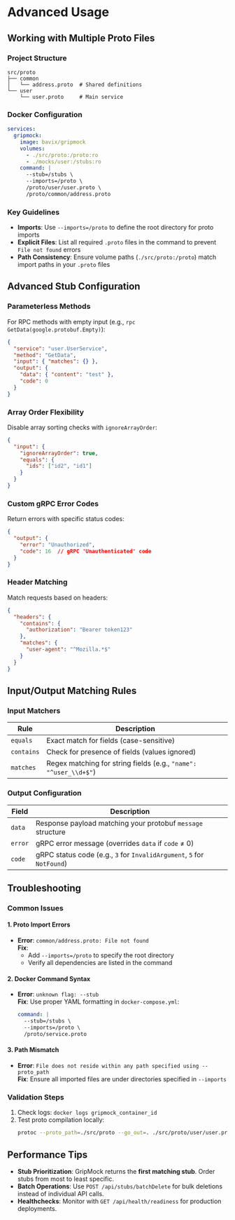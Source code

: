 # Advanced Usage

## Working with Multiple Proto Files

### Project Structure
```
src/proto
├── common
│   └── address.proto  # Shared definitions
└── user
    └── user.proto     # Main service
```

### Docker Configuration
```yaml
services:
  gripmock:
    image: bavix/gripmock
    volumes:
      - ./src/proto:/proto:ro
      - ./mocks/user:/stubs:ro
    command: |
      --stub=/stubs \
      --imports=/proto \
      /proto/user/user.proto \
      /proto/common/address.proto
```

### Key Guidelines
- **Imports**: Use `--imports=/proto` to define the root directory for proto imports  
- **Explicit Files**: List all required `.proto` files in the command to prevent `File not found` errors  
- **Path Consistency**: Ensure volume paths (`./src/proto:/proto`) match import paths in your `.proto` files  

## Advanced Stub Configuration

### Parameterless Methods
For RPC methods with empty input (e.g., `rpc GetData(google.protobuf.Empty)`):
```json
{
  "service": "user.UserService",
  "method": "GetData",
  "input": { "matches": {} },
  "output": { 
    "data": { "content": "test" },
    "code": 0
  }
}
```

### Array Order Flexibility
Disable array sorting checks with `ignoreArrayOrder`:
```json
{
  "input": {
    "ignoreArrayOrder": true,
    "equals": {
      "ids": ["id2", "id1"]
    }
  }
}
```

### Custom gRPC Error Codes
Return errors with specific status codes:
```json
{
  "output": {
    "error": "Unauthorized",
    "code": 16  // gRPC 'Unauthenticated' code
  }
}
```

### Header Matching
Match requests based on headers:
```json
{
  "headers": {
    "contains": {
      "authorization": "Bearer token123"
    },
    "matches": {
      "user-agent": "^Mozilla.*$"
    }
  }
}
```

## Input/Output Matching Rules

### Input Matchers
| Rule       | Description                                                                 |
|------------|-----------------------------------------------------------------------------|
| `equals`   | Exact match for fields (case-sensitive)                                    |
| `contains` | Check for presence of fields (values ignored)                              |
| `matches`  | Regex matching for string fields (e.g., `"name": "^user_\\d+$"`)           |

### Output Configuration
| Field   | Description                                                                 |
|---------|-----------------------------------------------------------------------------|
| `data`  | Response payload matching your protobuf `message` structure                |
| `error` | gRPC error message (overrides `data` if `code` ≠ 0)                        |
| `code`  | gRPC status code (e.g., `3` for `InvalidArgument`, `5` for `NotFound`)     |

## Troubleshooting

### Common Issues

#### 1. Proto Import Errors
- **Error**: `common/address.proto: File not found`  
  **Fix**:  
  - Add `--imports=/proto` to specify the root directory  
  - Verify all dependencies are listed in the command  

#### 2. Docker Command Syntax
- **Error**: `unknown flag: --stub`  
  **Fix**: Use proper YAML formatting in `docker-compose.yml`:  
  ```yaml
  command: |
    --stub=/stubs \
    --imports=/proto \
    /proto/service.proto
  ```

#### 3. Path Mismatch
- **Error**: `File does not reside within any path specified using --proto_path`  
  **Fix**: Ensure all imported files are under directories specified in `--imports`

### Validation Steps
1. Check logs: `docker logs gripmock_container_id`  
2. Test proto compilation locally:  
   ```bash
   protoc --proto_path=./src/proto --go_out=. ./src/proto/user/user.proto
   ```

## Performance Tips
- **Stub Prioritization**: GripMock returns the **first matching stub**. Order stubs from most to least specific.  
- **Batch Operations**: Use `POST /api/stubs/batchDelete` for bulk deletions instead of individual API calls.  
- **Healthchecks**: Monitor with `GET /api/health/readiness` for production deployments.
